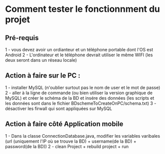 # Comment tester le fonctionnment du projet

## Pré-requis
1 - vous devez avoir un ordianteur et un téléphone portable dont l'OS est Android
2 - L'ordinateur et le téléphone devrait utiliser le même WIFI (les deux seront dans un réseau locale)

## Action à faire sur le PC :

1 - installer MySQL (n'oublier surtout pas le nom de user et le mot de passe)
2 - aller à la ligne de commande (ou bien utiliser la version graphique de MySQL) et créer le schéma de la BD et insére des données 
(les scripts et les données sont dans le fichier BDschemeToCreateOnPC/schema.txt)
3 - désactiver les firwall qui sont appliquées sur MySQL 

## Action à faire côté Application mobile
1 - Dans la classe ConnectionDatabase.java, modifier les variables varibales (url (uniquement l'IP où se trouve la BD) + username(de la BD) + password(de la BD))
2 - clean Project + rebuild project + run

